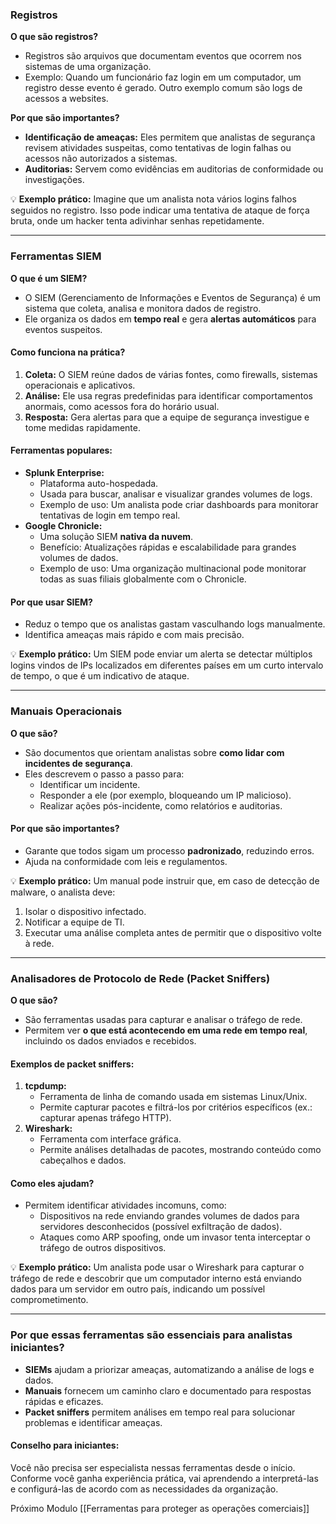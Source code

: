 ### **Registros**

**O que são registros?**

- Registros são arquivos que documentam eventos que ocorrem nos sistemas de uma organização.
- Exemplo: Quando um funcionário faz login em um computador, um registro desse evento é gerado. Outro exemplo comum são logs de acessos a websites.

**Por que são importantes?**

- **Identificação de ameaças:** Eles permitem que analistas de segurança revisem atividades suspeitas, como tentativas de login falhas ou acessos não autorizados a sistemas.
- **Auditorias:** Servem como evidências em auditorias de conformidade ou investigações.

💡 **Exemplo prático:** Imagine que um analista nota vários logins falhos seguidos no registro. Isso pode indicar uma tentativa de ataque de força bruta, onde um hacker tenta adivinhar senhas repetidamente.

---

### **Ferramentas SIEM**

**O que é um SIEM?**

- O SIEM (Gerenciamento de Informações e Eventos de Segurança) é um sistema que coleta, analisa e monitora dados de registro.
- Ele organiza os dados em **tempo real** e gera **alertas automáticos** para eventos suspeitos.

#### **Como funciona na prática?**

1. **Coleta:** O SIEM reúne dados de várias fontes, como firewalls, sistemas operacionais e aplicativos.
2. **Análise:** Ele usa regras predefinidas para identificar comportamentos anormais, como acessos fora do horário usual.
3. **Resposta:** Gera alertas para que a equipe de segurança investigue e tome medidas rapidamente.

#### **Ferramentas populares:**

- **Splunk Enterprise:**
    - Plataforma auto-hospedada.
    - Usada para buscar, analisar e visualizar grandes volumes de logs.
    - Exemplo de uso: Um analista pode criar dashboards para monitorar tentativas de login em tempo real.
- **Google Chronicle:**
    - Uma solução SIEM **nativa da nuvem**.
    - Benefício: Atualizações rápidas e escalabilidade para grandes volumes de dados.
    - Exemplo de uso: Uma organização multinacional pode monitorar todas as suas filiais globalmente com o Chronicle.

#### **Por que usar SIEM?**

- Reduz o tempo que os analistas gastam vasculhando logs manualmente.
- Identifica ameaças mais rápido e com mais precisão.

💡 **Exemplo prático:** Um SIEM pode enviar um alerta se detectar múltiplos logins vindos de IPs localizados em diferentes países em um curto intervalo de tempo, o que é um indicativo de ataque.

---

### **Manuais Operacionais**

**O que são?**

- São documentos que orientam analistas sobre **como lidar com incidentes de segurança**.
- Eles descrevem o passo a passo para:
    - Identificar um incidente.
    - Responder a ele (por exemplo, bloqueando um IP malicioso).
    - Realizar ações pós-incidente, como relatórios e auditorias.

#### **Por que são importantes?**

- Garante que todos sigam um processo **padronizado**, reduzindo erros.
- Ajuda na conformidade com leis e regulamentos.

💡 **Exemplo prático:** Um manual pode instruir que, em caso de detecção de malware, o analista deve:

1. Isolar o dispositivo infectado.
2. Notificar a equipe de TI.
3. Executar uma análise completa antes de permitir que o dispositivo volte à rede.

---

### **Analisadores de Protocolo de Rede (Packet Sniffers)**

**O que são?**

- São ferramentas usadas para capturar e analisar o tráfego de rede.
- Permitem ver **o que está acontecendo em uma rede em tempo real**, incluindo os dados enviados e recebidos.

#### **Exemplos de packet sniffers:**

1. **tcpdump:**
    - Ferramenta de linha de comando usada em sistemas Linux/Unix.
    - Permite capturar pacotes e filtrá-los por critérios específicos (ex.: capturar apenas tráfego HTTP).
2. **Wireshark:**
    - Ferramenta com interface gráfica.
    - Permite análises detalhadas de pacotes, mostrando conteúdo como cabeçalhos e dados.

#### **Como eles ajudam?**

- Permitem identificar atividades incomuns, como:
    - Dispositivos na rede enviando grandes volumes de dados para servidores desconhecidos (possível exfiltração de dados).
    - Ataques como ARP spoofing, onde um invasor tenta interceptar o tráfego de outros dispositivos.

💡 **Exemplo prático:** Um analista pode usar o Wireshark para capturar o tráfego de rede e descobrir que um computador interno está enviando dados para um servidor em outro país, indicando um possível comprometimento.

---

### **Por que essas ferramentas são essenciais para analistas iniciantes?**

- **SIEMs** ajudam a priorizar ameaças, automatizando a análise de logs e dados.
- **Manuais** fornecem um caminho claro e documentado para respostas rápidas e eficazes.
- **Packet sniffers** permitem análises em tempo real para solucionar problemas e identificar ameaças.

#### **Conselho para iniciantes:**

Você não precisa ser especialista nessas ferramentas desde o início. Conforme você ganha experiência prática, vai aprendendo a interpretá-las e configurá-las de acordo com as necessidades da organização.

Próximo Modulo [[Ferramentas para proteger as operações comerciais]]
